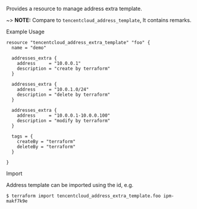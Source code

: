 Provides a resource to manage address extra template.

~> **NOTE:** Compare to `tencentcloud_address_template`, It contains remarks.


Example Usage

```hcl
resource "tencentcloud_address_extra_template" "foo" {
  name = "demo"

  addresses_extra {
    address     = "10.0.0.1"
    description = "create by terraform"
  }

  addresses_extra {
    address     = "10.0.1.0/24"
    description = "delete by terraform"
  }

  addresses_extra {
    address     = "10.0.0.1-10.0.0.100"
    description = "modify by terraform"
  }

  tags = {
    createBy = "terraform"
    deleteBy = "terraform"
  }

}
```

Import

Address template can be imported using the id, e.g.

```
$ terraform import tencentcloud_address_extra_template.foo ipm-makf7k9e
```